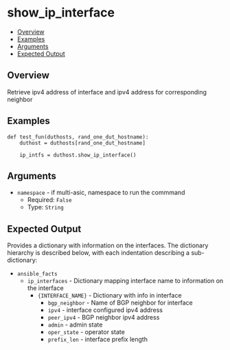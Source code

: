 # show_ip_interface

- [Overview](#overview)
- [Examples](#examples)
- [Arguments](#arguments)
- [Expected Output](#expected-output)

## Overview
Retrieve ipv4 address of interface and ipv4 address for corresponding neighbor

## Examples
```
def test_fun(duthosts, rand_one_dut_hostname):
    duthost = duthosts[rand_one_dut_hostname]

    ip_intfs = duthost.show_ip_interface()
```

## Arguments
- `namespace` - if multi-asic, namespace to run the commmand
    - Required: `False`
    - Type: `String`

## Expected Output
Provides a dictionary with information on the interfaces. The dictionary hierarchy is described below, with each indentation describing a sub-dictionary:

- `ansible_facts`
    - `ip_interfaces` - Dictionary mapping interface name to information on the interface
        - `{INTERFACE_NAME}` - Dictionary with info in interface
            - `bgp_neighbor` - Name of BGP neighbor for interface
            - `ipv4` - interface configured ipv4 address
            - `peer_ipv4` - BGP neighbor ipv4 address
            - `admin` - admin state
            - `oper_state` - operator state 
            - `prefix_len` - interface prefix length